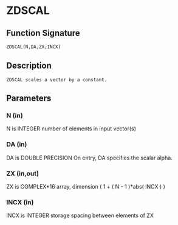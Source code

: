 # ZDSCAL

## Function Signature

```fortran
ZDSCAL(N,DA,ZX,INCX)
```

## Description


    ZDSCAL scales a vector by a constant.

## Parameters

### N (in)

N is INTEGER number of elements in input vector(s)

### DA (in)

DA is DOUBLE PRECISION On entry, DA specifies the scalar alpha.

### ZX (in,out)

ZX is COMPLEX*16 array, dimension ( 1 + ( N - 1 )*abs( INCX ) )

### INCX (in)

INCX is INTEGER storage spacing between elements of ZX

